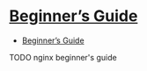 # [Beginner’s Guide](http://nginx.org/en/docs/beginners_guide.html)

- [Beginner’s Guide](#beginners-guide)


















TODO nginx beginner's guide